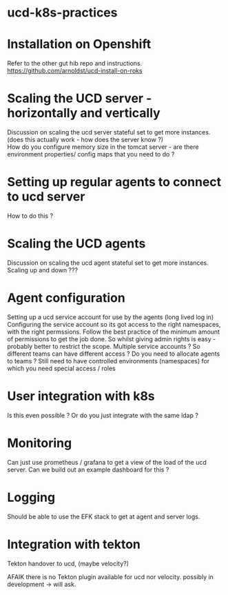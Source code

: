 # ucd-k8s-practices

# Installation on Openshift
Refer to the other gut hib repo and instructions.
https://github.com/arnoldst/ucd-install-on-roks

# Scaling the UCD server - horizontally and vertically
Discussion on scaling the ucd server stateful set to get more instances. (does this actually work - how does the server know ?)  
How do you configure memory size in the tomcat server - are there environment properties/ config maps that you need to do ?

# Setting up regular agents to connect to ucd server
How to do this ?

# Scaling the UCD agents
Discussion on scaling the ucd agent stateful set to get more instances. 
Scaling up and down ???

# Agent configuration
Setting up a ucd service account for use by the agents (long lived log in)
Configuring the service account so its got access to the right namespaces, with the right permssions. Follow the best practice of the minimum amount of permissions to get the job done.  So whilst giving admin rights is easy - probably better to restrict the scope.
Multiple service accounts ?  So different teams can have different access ?
Do you need to allocate agents to teams ?
Still need to have controlled environments (namespaces) for which you need special access / roles

# User integration with k8s 
Is this even possible ?  Or do you just integrate with the same ldap ?

# Monitoring
Can just use prometheus / grafana to get a view of the load of the ucd server.  Can we build out an example dashboard for this ?

# Logging
Should be able to use the EFK stack to get at agent and server logs.

# Integration with tekton
Tekton handover to ucd, (maybe velocity?)

AFAIK there is no Tekton plugin available for ucd nor velocity. possibly in development -> will ask.


